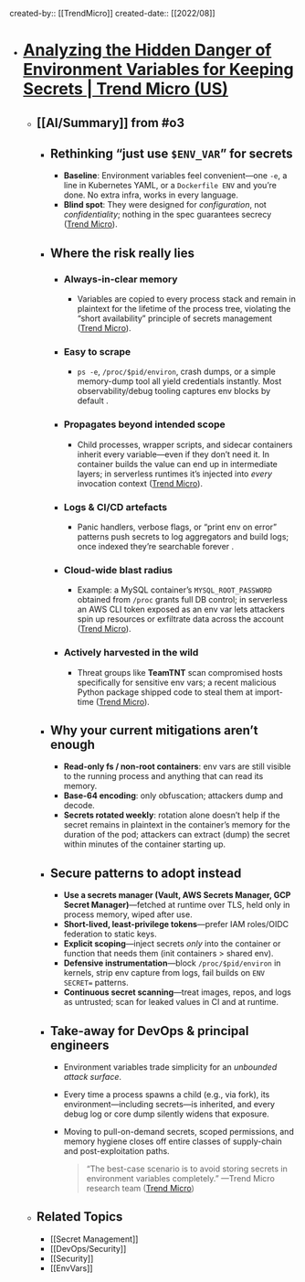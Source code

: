 created-by:: [[TrendMicro]]
created-date:: [[2022/08]]

- # [Analyzing the Hidden Danger of Environment Variables for Keeping Secrets | Trend Micro (US)](https://www.trendmicro.com/en_us/research/22/h/analyzing-hidden-danger-of-environment-variables-for-keeping-secrets.html)
	- ## [[AI/Summary]] from #o3
		- ## Rethinking “just use `$ENV_VAR`” for secrets
			- **Baseline**: Environment variables feel convenient—one `-e`, a line in Kubernetes YAML, or a `Dockerfile ENV` and you’re done. No extra infra, works in every language.
			- **Blind spot**: They were designed for *configuration*, not *confidentiality*; nothing in the spec guarantees secrecy ([Trend Micro](https://www.trendmicro.com/en_us/research/22/h/analyzing-hidden-danger-of-environment-variables-for-keeping-secrets.html)).
		- ## Where the risk really lies
			- ### Always-in-clear memory
				- Variables are copied to every process stack and remain in plaintext for the lifetime of the process tree, violating the “short availability” principle of secrets management ([Trend Micro](https://www.trendmicro.com/en_us/research/22/h/analyzing-hidden-danger-of-environment-variables-for-keeping-secrets.html)).
			- ### Easy to scrape
				- `ps -e`, `/proc/$pid/environ`, crash dumps, or a simple memory-dump tool all yield credentials instantly. Most observability/​debug tooling captures env blocks by default .
			- ### Propagates beyond intended scope
				- Child processes, wrapper scripts, and sidecar containers inherit every variable—even if they don’t need it. In container builds the value can end up in intermediate layers; in serverless runtimes it’s injected into *every* invocation context ([Trend Micro](https://www.trendmicro.com/en_us/research/22/h/analyzing-hidden-danger-of-environment-variables-for-keeping-secrets.html)).
			- ### Logs & CI/CD artefacts
				- Panic handlers, verbose flags, or “print env on error” patterns push secrets to log aggregators and build logs; once indexed they’re searchable forever .
			- ### Cloud-wide blast radius
				- Example: a MySQL container’s `MYSQL_ROOT_PASSWORD` obtained from `/proc` grants full DB control; in serverless an AWS CLI token exposed as an env var lets attackers spin up resources or exfiltrate data across the account ([Trend Micro](https://www.trendmicro.com/en_us/research/22/h/analyzing-hidden-danger-of-environment-variables-for-keeping-secrets.html)).
			- ### Actively harvested in the wild
				- Threat groups like **TeamTNT** scan compromised hosts specifically for sensitive env vars; a recent malicious Python package shipped code to steal them at import-time ([Trend Micro](https://www.trendmicro.com/en_us/research/22/h/analyzing-hidden-danger-of-environment-variables-for-keeping-secrets.html)).
		- ## Why your current mitigations aren’t enough
			- **Read-only fs / non-root containers**: env vars are still visible to the running process and anything that can read its memory.
			- **Base-64 encoding**: only obfuscation; attackers dump and decode.
			- **Secrets rotated weekly**: rotation alone doesn’t help if the secret remains in plaintext in the container’s memory for the duration of the pod; attackers can extract (dump) the secret within minutes of the container starting up.
		- ## Secure patterns to adopt instead
			- **Use a secrets manager (Vault, AWS Secrets Manager, GCP Secret Manager)**—fetched at runtime over TLS, held only in process memory, wiped after use.
			- **Short-lived, least-privilege tokens**—prefer IAM roles/OIDC federation to static keys.
			- **Explicit scoping**—inject secrets *only* into the container or function that needs them (init containers > shared env).
			- **Defensive instrumentation**—block `/proc/$pid/environ` in kernels, strip env capture from logs, fail builds on `ENV SECRET=` patterns.
			- **Continuous secret scanning**—treat images, repos, and logs as untrusted; scan for leaked values in CI and at runtime.
		- ## Take-away for DevOps & principal engineers
			- Environment variables trade simplicity for an *unbounded attack surface*.
			- Every time a process spawns a child (e.g., via fork), its environment—including secrets—is inherited, and every debug log or core dump silently widens that exposure.
			- Moving to pull-on-demand secrets, scoped permissions, and memory hygiene closes off entire classes of supply-chain and post-exploitation paths.  
			  
			  > “The best-case scenario is to avoid storing secrets in environment variables completely.” —Trend Micro research team ([Trend Micro](https://www.trendmicro.com/en_us/research/22/h/analyzing-hidden-danger-of-environment-variables-for-keeping-secrets.html))
	- ## Related Topics
		- [[Secret Management]]
		- [[DevOps/Security]]
		- [[Security]]
		- [[EnvVars]]